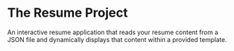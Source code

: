 # The Resume Project
An interactive resume application that reads your resume content from a JSON file and dynamically displays that content within a provided template.
